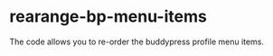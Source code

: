 rearange-bp-menu-items
======================

The code allows you to re-order the buddypress profile menu items.
